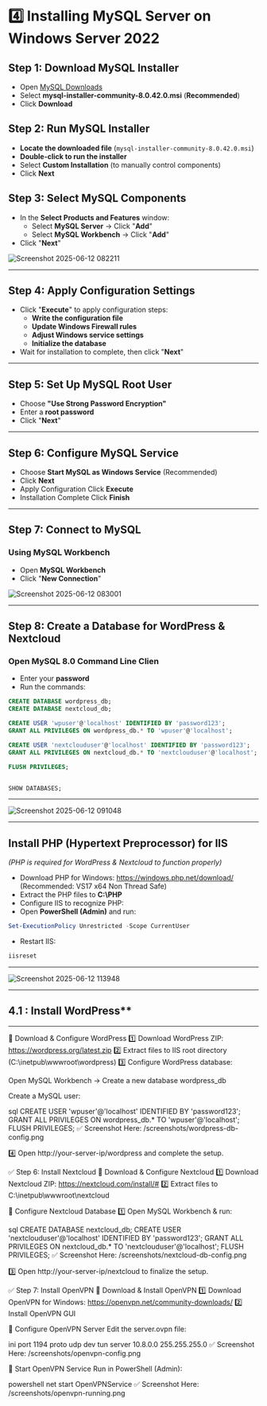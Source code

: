 #  4️⃣ Installing MySQL Server on Windows Server 2022  


##  Step 1: Download MySQL Installer  
- Open [MySQL Downloads](https://dev.mysql.com/downloads/installer/)  
- Select **mysql-installer-community-8.0.42.0.msi** (**Recommended**)  
- Click **Download**  

##  Step 2: Run MySQL Installer  
- **Locate the downloaded file** (`mysql-installer-community-8.0.42.0.msi`)  
- **Double-click to run the installer**  
- Select **Custom Installation** (to manually control components)  
- Click **Next**  

##  Step 3: Select MySQL Components  
- In the **Select Products and Features** window:  
   - Select **MySQL Server** → Click "**Add**"  
   - Select **MySQL Workbench** → Click "**Add**"  
- Click "**Next**"  

![Screenshot 2025-06-12 082211](https://github.com/user-attachments/assets/911e0083-27b4-4040-b182-ec6ecfc0e8dc)

---

##  Step 4: Apply Configuration Settings  
- Click "**Execute**" to apply configuration steps:  
   - **Write the configuration file**  
   - **Update Windows Firewall rules**  
   - **Adjust Windows service settings**  
   - **Initialize the database**  
- Wait for installation to complete, then click "**Next**"    

---

##  Step 5: Set Up MySQL Root User  
- Choose **"Use Strong Password Encryption"**  
- Enter a **root password**   
- Click "**Next**"  
___

##  Step 6: Configure MySQL Service  
- Choose **Start MySQL as Windows Service** (Recommended)  
- Click **Next**  
- Apply Configuration Click **Execute**
- Installation Complete  Click **Finish**
---

##  Step 7: Connect to MySQL  
### **Using MySQL Workbench**  
- Open **MySQL Workbench**  
- Click "**New Connection**"  


![Screenshot 2025-06-12 083001](https://github.com/user-attachments/assets/ec993204-8434-438f-ad42-b88a34e5cdf0)
 

---

##  Step 8: Create a Database for WordPress & Nextcloud  
### **Open MySQL 8.0 Command Line Clien**  
- Enter your **password**
- Run the commands:
```sql
CREATE DATABASE wordpress_db;
CREATE DATABASE nextcloud_db;

CREATE USER 'wpuser'@'localhost' IDENTIFIED BY 'password123';
GRANT ALL PRIVILEGES ON wordpress_db.* TO 'wpuser'@'localhost';

CREATE USER 'nextclouduser'@'localhost' IDENTIFIED BY 'password123';
GRANT ALL PRIVILEGES ON nextcloud_db.* TO 'nextclouduser'@'localhost';

FLUSH PRIVILEGES;


SHOW DATABASES;
```
___
![Screenshot 2025-06-12 091048](https://github.com/user-attachments/assets/2c515742-9c9f-4232-a8b0-c3bf8687bd10)
___

## **Install PHP (Hypertext Preprocessor) for IIS**
_(PHP is required for WordPress & Nextcloud to function properly)_
- Download PHP for Windows: https://windows.php.net/download/ (Recommended: VS17 x64 Non Thread Safe)
- Extract the PHP files to **C:\PHP**
- Configure IIS to recognize PHP:
- Open **PowerShell (Admin)** and run:
```powershell
Set-ExecutionPolicy Unrestricted -Scope CurrentUser
```
- Restart IIS:
```powershell
iisreset
```
___
![Screenshot 2025-06-12 113948](https://github.com/user-attachments/assets/ec5fab6c-107f-42c1-adef-d31f5a09647a)
___

## **4️.1** : Install WordPress**
___
🔹 Download & Configure WordPress
1️⃣ Download WordPress ZIP: https://wordpress.org/latest.zip 2️⃣ Extract files to IIS root directory (C:\inetpub\wwwroot\wordpress) 3️⃣ Configure WordPress database:

Open MySQL Workbench → Create a new database wordpress_db

Create a MySQL user:

sql
CREATE USER 'wpuser'@'localhost' IDENTIFIED BY 'password123';
GRANT ALL PRIVILEGES ON wordpress_db.* TO 'wpuser'@'localhost';
FLUSH PRIVILEGES;
✅ Screenshot Here: /screenshots/wordpress-db-config.png

4️⃣ Open http://your-server-ip/wordpress and complete the setup.

✅ Step 6: Install Nextcloud
🔹 Download & Configure Nextcloud
1️⃣ Download Nextcloud ZIP: https://nextcloud.com/install/# 2️⃣ Extract files to C:\inetpub\wwwroot\nextcloud

🔹 Configure Nextcloud Database
1️⃣ Open MySQL Workbench & run:

sql
CREATE DATABASE nextcloud_db;
CREATE USER 'nextclouduser'@'localhost' IDENTIFIED BY 'password123';
GRANT ALL PRIVILEGES ON nextcloud_db.* TO 'nextclouduser'@'localhost';
FLUSH PRIVILEGES;
✅ Screenshot Here: /screenshots/nextcloud-db-config.png

3️⃣ Open http://your-server-ip/nextcloud to finalize the setup.

✅ Step 7: Install OpenVPN
🔹 Download & Install OpenVPN
1️⃣ Download OpenVPN for Windows: https://openvpn.net/community-downloads/ 2️⃣ Install OpenVPN GUI

🔹 Configure OpenVPN Server
Edit the server.ovpn file:

ini
port 1194
proto udp
dev tun
server 10.8.0.0 255.255.255.0
✅ Screenshot Here: /screenshots/openvpn-config.png

🔹 Start OpenVPN Service
Run in PowerShell (Admin):

powershell
net start OpenVPNService
✅ Screenshot Here: /screenshots/openvpn-running.png


